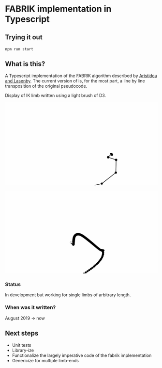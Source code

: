 # FABRIK implementation in Typescript

## Trying it out
`npm run start`

## What is this?
A Typescript implementation of the FABRIK algorithm described
by [Aristidou and Lasenby](http://www.andreasaristidou.com/publications/papers/FABRIK.pdf). The current version of is, for the most part, a line by line transposition of the original pseudocode.

Display of IK limb written using a light brush of D3.

![](/demo/fabrikArm_sept.gif)

![](/demo/fabrikSnake_sept.gif)

### Status
In development but working for single limbs of arbitrary length.

### When was it written?
August 2019 -> now

## Next steps
- Unit tests
- Library-ize
- Functionalize the largely imperative code of the fabrik implementation
- Genericize for multiple limb-ends
